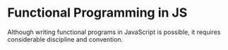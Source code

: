 # Functional Programming in JS

Although writing functional programs in JavaScript is possible, it requires considerable discipline and convention.
